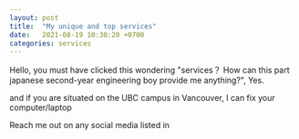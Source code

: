 ```yaml
---
layout: post
title:  "My unique and top services"
date:   2021-08-19 10:30:20 +0700
categories: services
---
```

Hello, you must have clicked this wondering "services？ How can this part japanese second-year engineering boy provide me anything?", Yes.

and if you are situated on the UBC campus in Vancouver, I can fix your computer/laptop 

Reach me out on any social media listed in 